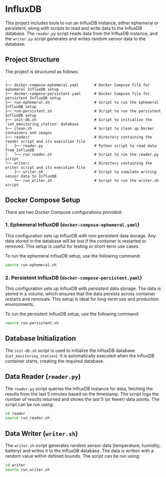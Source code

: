 
# InfluxDB

This project includes tools to run an InfluxDB instance, either ephemeral or persistent, along with scripts to read and write data to the InfluxDB database. The `reader.py` script reads data from the InfluxDB instance, and the `writer.py` script generates and writes random sensor data to the database.

## Project Structure

The project is structured as follows:

```
.
├── docker-compose-ephemeral.yaml       # Docker Compose file for ephemeral InfluxDB setup
├── docker-compose-persistent.yaml      # Docker Compose file for persistent InfluxDB setup
├── run-ephemeral.sh                    # Script to run the ephemeral InfluxDB setup
├── run-persistent.sh                   # Script to run the persistent InfluxDB setup
├── init-db.sh                          # Script to initialize the 'iot_monitoring_station' database
├── clean.sh                            # Script to clean up Docker containers and images
├── reader/                             # Directory containing the reader script and its execution file
│   ├── reader.py                       # Python script to read data from InfluxDB
│   └── run_reader.sh                   # Script to run the reader.py script
└── writer/                             # Directory containing the writer script and its execution file
    ├── writer.sh                       # Script to simulate writing sensor data to InfluxDB
    └── run_writer.sh                   # Script to run the writer.sh script
```

## Docker Compose Setup

There are two Docker Compose configurations provided:

### 1. Ephemeral InfluxDB (`docker-compose-ephemeral.yaml`)

This configuration sets up InfluxDB with non-persistent data storage. Any data stored in the database will be lost if the container is restarted or removed. This setup is useful for testing or short-term use cases.

To run the ephemeral InfluxDB setup, use the following command:

```bash
source run-ephemeral.sh
```

### 2. Persistent InfluxDB (`docker-compose-persistent.yaml`)

This configuration sets up InfluxDB with persistent data storage. The data is stored in a volume, which ensures that the data persists across container restarts and removals. This setup is ideal for long-term use and production environments.

To run the persistent InfluxDB setup, use the following command:

```bash
source run-persistent.sh
```

## Database Initialization

The `init-db.sh` script is used to initialize the InfluxDB database (`iot_monitoring_station`). It is automatically executed when the InfluxDB container starts, creating the required database.

## Data Reader (`reader.py`)

The `reader.py` script queries the InfluxDB instance for data, fetching the results from the last 5 minutes based on the timestamp. The script logs the number of results returned and shows the last 5 (or fewer) data points. The script can be run using:

```bash
cd reader
source run_reader.sh
```

## Data Writer (`writer.sh`)

The `writer.sh` script generates random sensor data (temperature, humidity, battery) and writes it to the InfluxDB database. The data is written with a random value within defined bounds. The script can be run using:

```bash
cd writer
source run_writer.sh
```
